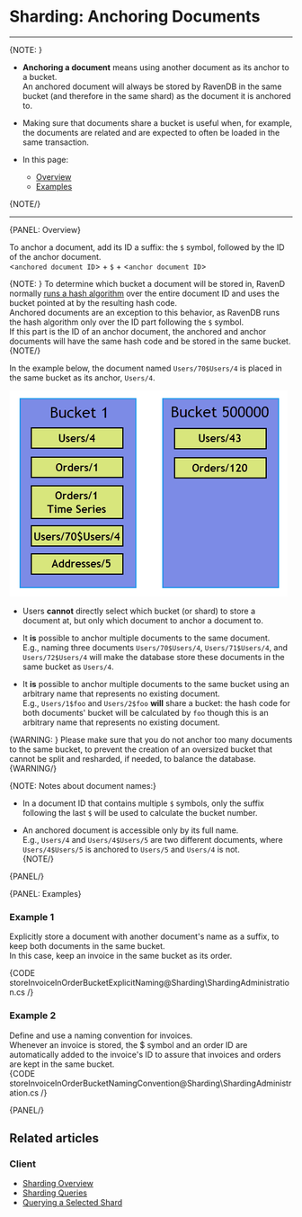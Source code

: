 ﻿# Sharding: Anchoring Documents
---

{NOTE: }

* **Anchoring a document** means using another document as its 
  anchor to a bucket.  
  An anchored document will always be stored by RavenDB in the 
  same bucket (and therefore in the same shard) as the document 
  it is anchored to.  
* Making sure that documents share a bucket is useful when, for example, 
  the documents are related and are expected to often be loaded in the 
  same transaction.  

* In this page:  
  * [Overview](../../sharding/administration/anchoring-documents#overview)  
  * [Examples](../../sharding/administration/anchoring-documents#examples)  
  
{NOTE/}

---

{PANEL: Overview}

To anchor a document, add its ID a suffix: the `$` symbol, 
followed by the ID of the anchor document.  
<`anchored document ID`> + `$` + <`anchor document ID`>  

{NOTE: }
To determine which bucket a document will be stored in, RavenD 
normally [runs a hash algorithm](../../sharding/overview#buckets-population) 
over the entire document ID and uses the bucket pointed at by the 
resulting hash code.  
Anchored documents are an exception to this behavior, as RavenDB 
runs the hash algorithm only over the ID part following the `$` symbol.  
If this part is the ID of an anchor document, the anchored and anchor 
documents will have the same hash code and be stored in the same bucket.  
{NOTE/}

In the example below, the document named `Users/70$Users/4` is placed 
in the same bucket as its anchor, `Users/4`.  

!["Anchored Documents"](images/anchored-documents.png "Anchored Documents")

* Users **cannot** directly select which bucket (or shard) to store 
  a document at, but only which document to anchor a document to.  

* It **is** possible to anchor multiple documents to the same document.  
  E.g., naming three documents `Users/70$Users/4`, `Users/71$Users/4`, 
  and `Users/72$Users/4` will make the database store these documents 
  in the same bucket as `Users/4`.  

* It **is** possible to anchor multiple documents to the same bucket 
  using an arbitrary name that represents no existing document.  
  E.g., `Users/1$foo` and `Users/2$foo` **will** share a bucket: 
  the hash code for both documents' bucket will be calculated 
  by `foo` though this is an arbitrary name that represents no 
  existing document.  

{WARNING: }
Please make sure that you do not anchor too many documents to the same bucket, 
to prevent the creation of an oversized bucket that cannot be split and resharded, 
if needed, to balance the database.  
{WARNING/}

{NOTE: Notes about document names:}

* In a document ID that contains multiple `$` symbols, only the 
  suffix following the last `$` will be used to calculate the bucket number.  

* An anchored document is accessible only by its full name.  
  E.g., `Users/4` and `Users/4$Users/5` are two different documents, 
  where `Users/4$Users/5` is anchored to `Users/5` and `Users/4` is not.  
{NOTE/}

{PANEL/}

{PANEL: Examples}

### Example 1

Explicitly store a document with another document's name as a suffix, 
to keep both documents in the same bucket.  
In this case, keep an invoice in the same bucket as its order.  

{CODE storeInvoiceInOrderBucketExplicitNaming@Sharding\ShardingAdministration.cs /}

### Example 2

Define and use a naming convention for invoices.  
Whenever an invoice is stored, the $ symbol and an order ID are automatically added 
to the invoice's ID to assure that invoices and orders are kept in the same bucket.  
{CODE storeInvoiceInOrderBucketNamingConvention@Sharding\ShardingAdministration.cs /}

{PANEL/}

## Related articles

### Client

- [Sharding Overview](../../sharding/overview)  
- [Sharding Queries](../../sharding/querying)  
- [Querying a Selected Shard](../../sharding/querying#querying-a-selected-shard)  
